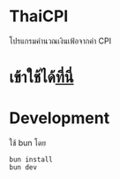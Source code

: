 # ThaiCPI
โปรแกรมคำนวณเงินเฟ้อจากค่า CPI

# เข้าใช้ได้[ที่นี่](https://thaicpi.cirnoslab.me)

# Development
ใช้ bun โดย
```
bun install
bun dev
```